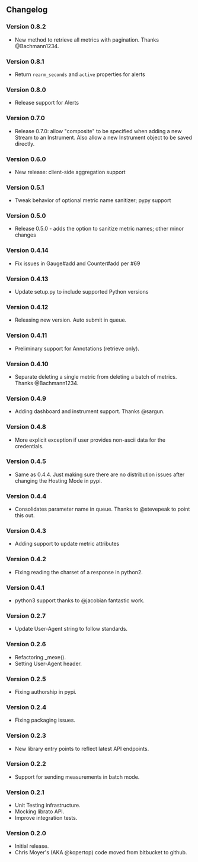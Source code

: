 ## Changelog

### Version 0.8.2
* New method to retrieve all metrics with pagination. Thanks @Bachmann1234.

### Version 0.8.1
* Return `rearm_seconds` and `active` properties for alerts

### Version 0.8.0
* Release support for Alerts

### Version 0.7.0
* Release 0.7.0: allow "composite" to be specified when adding a new Stream to an Instrument.  Also allow a new Instrument object to be saved directly.

### Version 0.6.0
* New release: client-side aggregation support

### Version 0.5.1
* Tweak behavior of optional metric name sanitizer; pypy support

### Version 0.5.0
* Release 0.5.0 - adds the option to sanitize metric names; other minor changes

### Version 0.4.14
* Fix issues in Gauge#add and Counter#add per #69

### Version 0.4.13
* Update setup.py to include supported Python versions

### Version 0.4.12
* Releasing new version. Auto submit in queue.

### Version 0.4.11
* Preliminary support for Annotations (retrieve only).

### Version 0.4.10
* Separate deleting a single metric from deleting a batch of metrics.
  Thanks @Bachmann1234.

### Version 0.4.9
* Adding dashboard and instrument support. Thanks @sargun.

### Version 0.4.8
* More explicit exception if user provides non-ascii data for the credentials.

### Version 0.4.5
* Same as 0.4.4. Just making sure there are no distribution issues after
  changing the Hosting Mode in pypi.

### Version 0.4.4
* Consolidates parameter name in queue. Thanks to @stevepeak to point this out.

### Version 0.4.3
* Adding support to update metric attributes

### Version 0.4.2
* Fixing reading the charset of a response in python2.

### Version 0.4.1
* python3 support thanks to @jacobian fantastic work.

### Version 0.2.7
* Update User-Agent string to follow standards.

### Version 0.2.6
* Refactoring _mexe().
* Setting User-Agent header.

### Version 0.2.5
* Fixing authorship in pypi.

### Version 0.2.4
* Fixing packaging issues.

### Version 0.2.3
* New library entry points to reflect latest API endpoints.

### Version 0.2.2
* Support for sending measurements in batch mode.

### Version 0.2.1
* Unit Testing infrastructure.
* Mocking librato API.
* Improve integration tests.

### Version 0.2.0
* Initial release.
* Chris Moyer's (AKA @kopertop) code moved from bitbucket to github.
